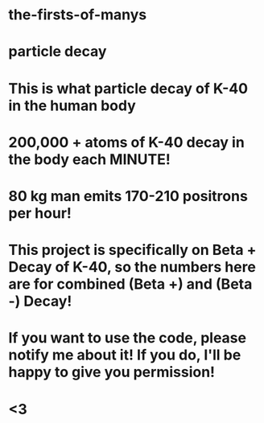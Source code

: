 # the-firsts-of-manys

# particle decay

# This is what particle decay of K-40 in the human body

# 200,000 + atoms of K-40 decay in the body each MINUTE!

# 80 kg man emits 170-210 positrons per hour!

# This project is specifically on Beta + Decay of K-40, so the numbers here are for combined (Beta +) and (Beta -) Decay!

# If you want to use the code, please notify me about it! If you do, I'll be happy to give you permission! 

# <3
